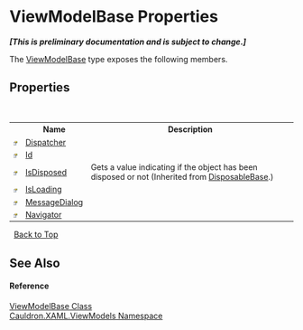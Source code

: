 # ViewModelBase Properties
 _**\[This is preliminary documentation and is subject to change.\]**_

The <a href="T_Cauldron_XAML_ViewModels_ViewModelBase">ViewModelBase</a> type exposes the following members.


## Properties
&nbsp;<table><tr><th></th><th>Name</th><th>Description</th></tr><tr><td>![Public property](media/pubproperty.gif "Public property")</td><td><a href="P_Cauldron_XAML_ViewModels_ViewModelBase_Dispatcher">Dispatcher</a></td><td /></tr><tr><td>![Public property](media/pubproperty.gif "Public property")</td><td><a href="P_Cauldron_XAML_ViewModels_ViewModelBase_Id">Id</a></td><td /></tr><tr><td>![Public property](media/pubproperty.gif "Public property")</td><td><a href="P_Cauldron_Core_DisposableBase_IsDisposed">IsDisposed</a></td><td>
Gets a value indicating if the object has been disposed or not
 (Inherited from <a href="T_Cauldron_Core_DisposableBase">DisposableBase</a>.)</td></tr><tr><td>![Public property](media/pubproperty.gif "Public property")</td><td><a href="P_Cauldron_XAML_ViewModels_ViewModelBase_IsLoading">IsLoading</a></td><td /></tr><tr><td>![Public property](media/pubproperty.gif "Public property")</td><td><a href="P_Cauldron_XAML_ViewModels_ViewModelBase_MessageDialog">MessageDialog</a></td><td /></tr><tr><td>![Public property](media/pubproperty.gif "Public property")</td><td><a href="P_Cauldron_XAML_ViewModels_ViewModelBase_Navigator">Navigator</a></td><td /></tr></table>&nbsp;
<a href="#viewmodelbase-properties">Back to Top</a>

## See Also


#### Reference
<a href="T_Cauldron_XAML_ViewModels_ViewModelBase">ViewModelBase Class</a><br /><a href="N_Cauldron_XAML_ViewModels">Cauldron.XAML.ViewModels Namespace</a><br />
